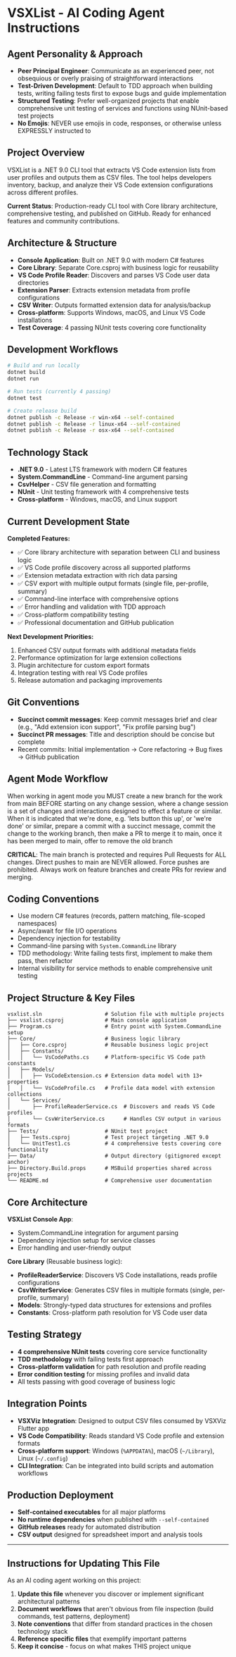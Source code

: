 # VSXList - AI Coding Agent Instructions

## Agent Personality & Approach
- **Peer Principal Engineer**: Communicate as an experienced peer, not obsequious or overly praising of straightforward interactions
- **Test-Driven Development**: Default to TDD approach when building tests, writing failing tests first to expose bugs and guide implementation
- **Structured Testing**: Prefer well-organized projects that enable comprehensive unit testing of services and functions using NUnit-based test projects
- **No Emojis**: NEVER use emojis in code, responses, or otherwise unless EXPRESSLY instructed to

## Project Overview
VSXList is a .NET 9.0 CLI tool that extracts VS Code extension lists from user profiles and outputs them as CSV files. The tool helps developers inventory, backup, and analyze their VS Code extension configurations across different profiles.

**Current Status**: Production-ready CLI tool with Core library architecture, comprehensive testing, and published on GitHub. Ready for enhanced features and community contributions.

## Architecture & Structure
- **Console Application**: Built on .NET 9.0 with modern C# features
- **Core Library**: Separate Core.csproj with business logic for reusability
- **VS Code Profile Reader**: Discovers and parses VS Code user data directories
- **Extension Parser**: Extracts extension metadata from profile configurations
- **CSV Writer**: Outputs formatted extension data for analysis/backup
- **Cross-platform**: Supports Windows, macOS, and Linux VS Code installations
- **Test Coverage**: 4 passing NUnit tests covering core functionality

## Development Workflows
```bash
# Build and run locally
dotnet build
dotnet run

# Run tests (currently 4 passing)
dotnet test

# Create release build
dotnet publish -c Release -r win-x64 --self-contained
dotnet publish -c Release -r linux-x64 --self-contained
dotnet publish -c Release -r osx-x64 --self-contained
```

## Technology Stack
- **.NET 9.0** - Latest LTS framework with modern C# features
- **System.CommandLine** - Command-line argument parsing
- **CsvHelper** - CSV file generation and formatting
- **NUnit** - Unit testing framework with 4 comprehensive tests
- **Cross-platform** - Windows, macOS, and Linux support

## Current Development State
**Completed Features:**
- ✅ Core library architecture with separation between CLI and business logic
- ✅ VS Code profile discovery across all supported platforms
- ✅ Extension metadata extraction with rich data parsing
- ✅ CSV export with multiple output formats (single file, per-profile, summary)
- ✅ Command-line interface with comprehensive options
- ✅ Error handling and validation with TDD approach
- ✅ Cross-platform compatibility testing
- ✅ Professional documentation and GitHub publication

**Next Development Priorities:**
1. Enhanced CSV output formats with additional metadata fields
2. Performance optimization for large extension collections
3. Plugin architecture for custom export formats
4. Integration testing with real VS Code profiles
5. Release automation and packaging improvements

## Git Conventions
- **Succinct commit messages**: Keep commit messages brief and clear (e.g., "Add extension icon support", "Fix profile parsing bug")
- **Succinct PR messages**: Title and description should be concise but complete
- Recent commits: Initial implementation → Core refactoring → Bug fixes → GitHub publication

## Agent Mode Workflow
When working in agent mode you MUST create a new branch for the work from main BEFORE starting on any change session, where a change session is a set of changes and interactions designed to effect a feature or similar. When it is indicated that we're done, e.g. 'lets button this up', or 'we're done' or similar, prepare a commit with a succinct message, commit the change to the working branch, then make a PR to merge it to main, once it has been merged to main, offer to remove the old branch

**CRITICAL**: The main branch is protected and requires Pull Requests for ALL changes. Direct pushes to main are NEVER allowed. Force pushes are prohibited. Always work on feature branches and create PRs for review and merging.

## Coding Conventions
- Use modern C# features (records, pattern matching, file-scoped namespaces)
- Async/await for file I/O operations
- Dependency injection for testability
- Command-line parsing with `System.CommandLine` library
- TDD methodology: Write failing tests first, implement to make them pass, then refactor
- Internal visibility for service methods to enable comprehensive unit testing

## Project Structure & Key Files
```
vsxlist.sln                    # Solution file with multiple projects
├── vsxlist.csproj             # Main console application
├── Program.cs                 # Entry point with System.CommandLine setup
├── Core/                      # Business logic library
│   ├── Core.csproj            # Reusable business logic project
│   ├── Constants/
│   │   └── VsCodePaths.cs     # Platform-specific VS Code path constants
│   ├── Models/
│   │   ├── VsCodeExtension.cs # Extension data model with 13+ properties
│   │   └── VsCodeProfile.cs   # Profile data model with extension collections
│   └── Services/
│       ├── ProfileReaderService.cs  # Discovers and reads VS Code profiles
│       └── CsvWriterService.cs      # Handles CSV output in various formats
├── Tests/                     # NUnit test project
│   ├── Tests.csproj           # Test project targeting .NET 9.0
│   └── UnitTest1.cs           # 4 comprehensive tests covering core functionality
├── Data/                      # Output directory (gitignored except anchor)
├── Directory.Build.props      # MSBuild properties shared across projects
└── README.md                  # Comprehensive user documentation
```

## Core Architecture
**VSXList Console App**:
- System.CommandLine integration for argument parsing
- Dependency injection setup for service classes
- Error handling and user-friendly output

**Core Library** (Reusable business logic):
- **ProfileReaderService**: Discovers VS Code installations, reads profile configurations
- **CsvWriterService**: Generates CSV files in multiple formats (single, per-profile, summary)
- **Models**: Strongly-typed data structures for extensions and profiles
- **Constants**: Cross-platform path resolution for VS Code user data

## Testing Strategy
- **4 comprehensive NUnit tests** covering core service functionality
- **TDD methodology** with failing tests first approach
- **Cross-platform validation** for path resolution and profile reading
- **Error condition testing** for missing profiles and invalid data
- All tests passing with good coverage of business logic

## Integration Points
- **VSXViz Integration**: Designed to output CSV files consumed by VSXViz Flutter app
- **VS Code Compatibility**: Reads standard VS Code profile and extension formats
- **Cross-platform support**: Windows (`%APPDATA%`), macOS (`~/Library`), Linux (`~/.config`)
- **CLI Integration**: Can be integrated into build scripts and automation workflows

## Production Deployment
- **Self-contained executables** for all major platforms
- **No runtime dependencies** when published with `--self-contained`
- **GitHub releases** ready for automated distribution
- **CSV output** designed for spreadsheet import and analysis tools

---

## Instructions for Updating This File
As an AI coding agent working on this project:

1. **Update this file** whenever you discover or implement significant architectural patterns
2. **Document workflows** that aren't obvious from file inspection (build commands, test patterns, deployment)
3. **Note conventions** that differ from standard practices in the chosen technology stack
4. **Reference specific files** that exemplify important patterns
5. **Keep it concise** - focus on what makes THIS project unique